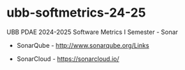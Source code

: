 # ubb-softmetrics-24-25
UBB PDAE 2024-2025 Software Metrics I Semester - Sonar

- SonarQube - http://www.sonarqube.org/Links 

- SonarCloud - https://sonarcloud.io/